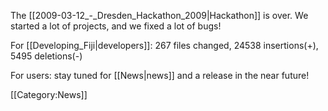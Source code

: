 The [[2009-03-12_-_Dresden_Hackathon_2009|Hackathon]] is over. We started a lot of projects, and we fixed a lot of bugs!

For [[Developing_Fiji|developers]]: 267 files changed, 24538 insertions(+), 5495 deletions(-)

For users: stay tuned for [[News|news]] and a release in the near future!

[[Category:News]]
